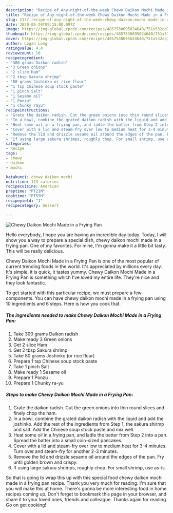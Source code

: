 ```yaml
---
description: "Recipe of Any-night-of-the-week Chewy Daikon Mochi Made in a Frying Pan"
title: "Recipe of Any-night-of-the-week Chewy Daikon Mochi Made in a Frying Pan"
slug: 2177-recipe-of-any-night-of-the-week-chewy-daikon-mochi-made-in-a-frying-pan
date: 2020-05-26T09:15:00.097Z
image: https://img-global.cpcdn.com/recipes/4857530695024640/751x532cq70/chewy-daikon-mochi-made-in-a-frying-pan-recipe-main-photo.jpg
thumbnail: https://img-global.cpcdn.com/recipes/4857530695024640/751x532cq70/chewy-daikon-mochi-made-in-a-frying-pan-recipe-main-photo.jpg
cover: https://img-global.cpcdn.com/recipes/4857530695024640/751x532cq70/chewy-daikon-mochi-made-in-a-frying-pan-recipe-main-photo.jpg
author: Logan Long
ratingvalue: 4.4
reviewcount: 10
recipeingredient:
- "300 grams Daikon radish"
- "3 Green onions"
- "2 slice Ham"
- "2 tbsp Sakura shrimp"
- "80 grams Joshinko or rice flour"
- "1 tsp Chinese soup stock paste"
- "1 pinch Salt"
- "1 Sesame oil"
- "1 Ponzu"
- "1 Chunky rayu"
recipeinstructions:
- "Grate the daikon radish. Cut the green onions into thin round slices and finely chop the ham."
- "In a bowl, combine the grated daikon radish with the liquid and add the joshinko. Add the rest of the ingredients from Step 1, the sakura shirmp and salt. Add the Chinese soup stock paste and mix well."
- "Heat some oil in a frying pan, and ladle the batter from Step 2 into a pan.  Spread the batter into a small coin-sized pancakes."
- "Cover with a lid and steam-fry over low to medium heat for 3-4 minutes.  Turn over and steam-fry for another 2-3 minutes."
- "Remove the lid and drizzle sesame oil around the edges of the pan. Fry until golden brown and crispy."
- "If using large sakura shrimps, roughly chop. For small shrimp, use as-is."
categories:
- Recipe
tags:
- chewy
- daikon
- mochi

katakunci: chewy daikon mochi 
nutrition: 113 calories
recipecuisine: American
preptime: "PT21M"
cooktime: "PT55M"
recipeyield: "1"
recipecategory: Dessert

---
```



![Chewy Daikon Mochi Made in a Frying Pan](https://img-global.cpcdn.com/recipes/4857530695024640/751x532cq70/chewy-daikon-mochi-made-in-a-frying-pan-recipe-main-photo.jpg)

Hello everybody, I hope you are having an incredible day today. Today, I will show you a way to prepare a special dish, chewy daikon mochi made in a frying pan. One of my favorites. For mine, I'm gonna make it a little bit tasty. This will be really delicious.



Chewy Daikon Mochi Made in a Frying Pan is one of the most popular of current trending foods in the world. It's appreciated by millions every day. It's simple, it is quick, it tastes yummy. Chewy Daikon Mochi Made in a Frying Pan is something which I've loved my entire life. They're nice and they look fantastic.


To get started with this particular recipe, we must prepare a few components. You can have chewy daikon mochi made in a frying pan using 10 ingredients and 6 steps. Here is how you cook that.

<!--inarticleads1-->

##### The ingredients needed to make Chewy Daikon Mochi Made in a Frying Pan:

1. Take 300 grams Daikon radish
1. Make ready 3 Green onions
1. Get 2 slice Ham
1. Get 2 tbsp Sakura shrimp
1. Take 80 grams Joshinko (or rice flour)
1. Prepare 1 tsp Chinese soup stock paste
1. Take 1 pinch Salt
1. Make ready 1 Sesame oil
1. Prepare 1 Ponzu
1. Prepare 1 Chunky ra-yu




<!--inarticleads2-->

##### Steps to make Chewy Daikon Mochi Made in a Frying Pan:

1. Grate the daikon radish. Cut the green onions into thin round slices and finely chop the ham.
1. In a bowl, combine the grated daikon radish with the liquid and add the joshinko. Add the rest of the ingredients from Step 1, the sakura shirmp and salt. Add the Chinese soup stock paste and mix well.
1. Heat some oil in a frying pan, and ladle the batter from Step 2 into a pan.  Spread the batter into a small coin-sized pancakes.
1. Cover with a lid and steam-fry over low to medium heat for 3-4 minutes.  Turn over and steam-fry for another 2-3 minutes.
1. Remove the lid and drizzle sesame oil around the edges of the pan. Fry until golden brown and crispy.
1. If using large sakura shrimps, roughly chop. For small shrimp, use as-is.




So that is going to wrap this up with this special food chewy daikon mochi made in a frying pan recipe. Thank you very much for reading. I'm sure that you will make this at home. There's gonna be more interesting food in home recipes coming up. Don't forget to bookmark this page in your browser, and share it to your loved ones, friends and colleague. Thanks again for reading. Go on get cooking!
